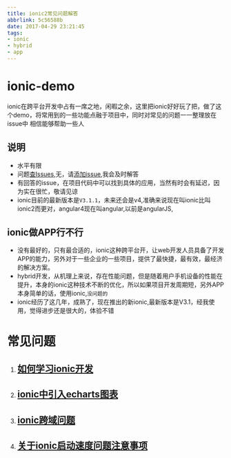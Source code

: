 ```yaml
---
title: ionic2常见问题解答
abbrlink: 5c56588b
date: 2017-04-29 23:21:45
tags:
- ionic
- hybrid
- app
---
```

# ionic-demo

ionic在跨平台开发中占有一席之地，闲暇之余，这里把ionic好好玩了把，做了这个demo，将常用到的一些功能点融于项目中，同时对常见的问题一一整理放在issue中
相信能够帮助一些人

## 说明

 + 水平有限
 + 问题[查Issues](https://github.com/heqiang421/ionic2-demo/issues),无，请[添加issue](https://github.com/heqiang421/ionic2-demo/issues/new),我会及时解答
 + 有回答的issue，在项目代码中可以找到具体的应用，当然有时会有延迟，因为实在很忙，敬请见谅
 + ionic目前的最新版本是`V3.1.1`，未来还会是v4,准确来说现在叫ionic比叫ionic2而更对，angular4现在叫angular,以前是angularJS,

## ionic做APP行不行

+ 没有最好的，只有最合适的，ionic这种跨平台开，让web开发人员具备了开发APP的能力，另外对于一些企业的一些项目，提供了最快捷，最有效，最经济的解决方案。
+ hybrid开发，从机理上来说，存在性能问题，但是随着用户手机设备的性能在提升，本身的ionic这种技术不断的优化，所以如果项目开发周期短，另外APP本身简单的话，使用ionic,`没问题的`
+ ionic经历了这几年，成熟了，现在推出的新ionic,最新版本是V3.1，经我使用，觉得进步还是很大的，体验不错

# 常见问题
1. ## [如何学习ionic开发](https://github.com/heqiang421/ionic2-demo/issues/14)
1. ## [ionic中引入echarts图表](https://github.com/heqiang421/ionic2-demo/issues/9)
2. ## [ionic跨域问题](https://github.com/heqiang421/ionic2-demo/issues/8)
3. ## [关于ionic启动速度问题注意事项](https://github.com/heqiang421/ionic2-demo/issues/7)